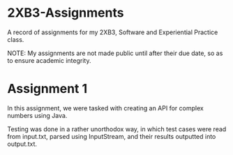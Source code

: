 # 2XB3-Assignments
A record of assignments for my 2XB3, Software and Experiential Practice class.

NOTE: My assignments are not made public until after their due date, so as to ensure academic integrity.

# Assignment 1

In this assignment, we were tasked with creating an API for complex numbers using Java.

Testing was done in a rather unorthodox way, in which test cases were read from input.txt, parsed using InputStream, and their results outputted into output.txt.

